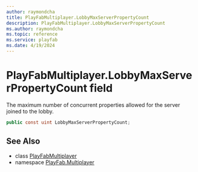 ```yaml
---
author: raymondcha
title: PlayFabMultiplayer.LobbyMaxServerPropertyCount
description: PlayFabMultiplayer.LobbyMaxServerPropertyCount
ms.author: raymondcha
ms.topic: reference
ms.service: playfab
ms.date: 4/19/2024
---
```


# PlayFabMultiplayer.LobbyMaxServerPropertyCount field

The maximum number of concurrent properties allowed for the server joined to the lobby.

```csharp
public const uint LobbyMaxServerPropertyCount;
```

## See Also

* class [PlayFabMultiplayer](../PlayFabMultiplayer.md)
* namespace [PlayFab.Multiplayer](../../PlayFabMultiplayerSDK.md)

